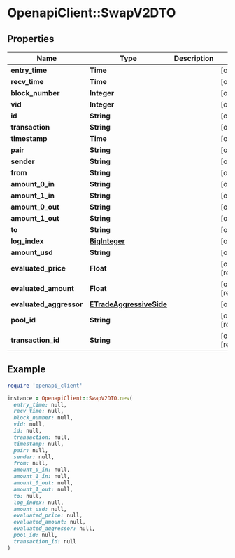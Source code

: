 # OpenapiClient::SwapV2DTO

## Properties

| Name | Type | Description | Notes |
| ---- | ---- | ----------- | ----- |
| **entry_time** | **Time** |  | [optional] |
| **recv_time** | **Time** |  | [optional] |
| **block_number** | **Integer** |  | [optional] |
| **vid** | **Integer** |  | [optional] |
| **id** | **String** |  | [optional] |
| **transaction** | **String** |  | [optional] |
| **timestamp** | **Time** |  | [optional] |
| **pair** | **String** |  | [optional] |
| **sender** | **String** |  | [optional] |
| **from** | **String** |  | [optional] |
| **amount_0_in** | **String** |  | [optional] |
| **amount_1_in** | **String** |  | [optional] |
| **amount_0_out** | **String** |  | [optional] |
| **amount_1_out** | **String** |  | [optional] |
| **to** | **String** |  | [optional] |
| **log_index** | [**BigInteger**](BigInteger.md) |  | [optional] |
| **amount_usd** | **String** |  | [optional] |
| **evaluated_price** | **Float** |  | [optional][readonly] |
| **evaluated_amount** | **Float** |  | [optional][readonly] |
| **evaluated_aggressor** | [**ETradeAggressiveSide**](ETradeAggressiveSide.md) |  | [optional] |
| **pool_id** | **String** |  | [optional][readonly] |
| **transaction_id** | **String** |  | [optional][readonly] |

## Example

```ruby
require 'openapi_client'

instance = OpenapiClient::SwapV2DTO.new(
  entry_time: null,
  recv_time: null,
  block_number: null,
  vid: null,
  id: null,
  transaction: null,
  timestamp: null,
  pair: null,
  sender: null,
  from: null,
  amount_0_in: null,
  amount_1_in: null,
  amount_0_out: null,
  amount_1_out: null,
  to: null,
  log_index: null,
  amount_usd: null,
  evaluated_price: null,
  evaluated_amount: null,
  evaluated_aggressor: null,
  pool_id: null,
  transaction_id: null
)
```

